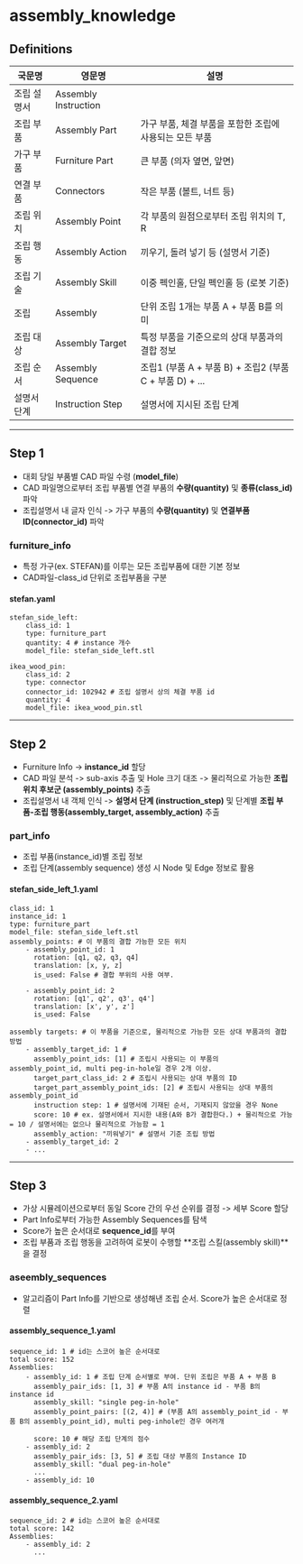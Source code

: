 # assembly_knowledge

## Definitions

| 국문명    | 영문명            | 설명                                        |
|-----------|-------------------|---------------------------------------------|
| 조립 설명서 | Assembly Instruction | |
| 조립 부품 | Assembly Part     | 가구 부품, 체결 부품을 포함한 조립에 사용되는 모든 부품   |
| 가구 부품 | Furniture Part    | 큰 부품 (의자 옆면, 앞면)                   |
| 연결 부품 | Connectors        | 작은 부품 (볼트, 너트 등)                   |
| 조립 위치 | Assembly Point    | 각 부품의 원점으로부터 조립 위치의 T, R        |
| 조립 행동 | Assembly Action   | 끼우기, 돌려 넣기 등 (설명서 기준)             |
| 조립 기술 | Assembly Skill    | 이중 펙인홀, 단일 펙인홀 등 (로봇 기준)        |
| 조립     | Assembly          | 단위 조립 1개는 부품 A + 부품 B를 의미           |
| 조립 대상 | Assembly Target | 특정 부품을 기준으로의 상대 부품과의 결합 정보 |
| 조립 순서 | Assembly Sequence | 조립1 (부품 A + 부품 B) + 조립2 (부품 C + 부품 D) + ... |
| 설명서 단계 | Instruction Step | 설명서에 지시된 조립 단계 |


---

## Step 1

- 대회 당일 부품별 CAD 파일 수령 (**model_file**)
- CAD 파일명으로부터 조립 부품별 연결 부품의 **수량(quantity)** 및 **종류(class_id)** 파악
- 조립설명서 내 글자 인식 -> 가구 부품의 **수량(quantity)** 및 **연결부품 ID(connector_id)** 파악


### furniture_info

- 특정 가구(ex. STEFAN)를 이루는 모든 조립부품에 대한 기본 정보
- CAD파일-class_id 단위로 조립부품을 구분

#### stefan.yaml

    stefan_side_left:
        class_id: 1
        type: furniture_part
        quantity: 4 # instance 개수
        model_file: stefan_side_left.stl

    ikea_wood_pin:
        class_id: 2
        type: connector
        connector_id: 102942 # 조립 설명서 상의 체결 부품 id
        quantity: 4
        model_file: ikea_wood_pin.stl

---
## Step 2

- Furniture Info -> **instance_id** 할당
- CAD 파일 분석 -> sub-axis 추출 및 Hole 크기 대조 -> 물리적으로 가능한 **조립 위치 후보군 (assembly_points)** 추출
- 조립설명서 내 객체 인식 -> **설명서 단계 (instruction_step)** 및 단계별 **조립 부품-조립 행동(assembly_target, assembly_action)** 추출


### part_info

- 조립 부품(instance_id)별 조립 정보
- 조립 단계(assembly sequence) 생성 시 Node 및 Edge 정보로 활용

#### stefan_side_left_1.yaml

    class_id: 1
    instance_id: 1
    type: furniture_part
    model_file: stefan_side_left.stl
    assembly_points: # 이 부품의 결합 가능한 모든 위치
        - assembly_point_id: 1
          rotation: [q1, q2, q3, q4]
          translation: [x, y, z]
          is_used: False # 결합 부위의 사용 여부.

        - assembly_point_id: 2
          rotation: [q1', q2', q3', q4']
          translation: [x', y', z']
          is_used: False

    assembly targets: # 이 부품을 기준으로, 물리적으로 가능한 모든 상대 부품과의 결합 방법
        - assembly_target_id: 1 #
          assembly_point_ids: [1] # 조립시 사용되는 이 부품의 assembly_point_id, multi peg-in-hole일 경우 2개 이상.
          target_part_class_id: 2 # 조립시 사용되는 상대 부품의 ID
          target_part_assembly_point_ids: [2] # 조립시 사용되는 상대 부품의 assembly_point_id
          instruction step: 1 # 설명서에 기재된 순서, 기재되지 않았을 경우 None
          score: 10 # ex. 설명서에서 지시한 내용(A와 B가 결합한다.) + 물리적으로 가능 = 10 / 설명서에는 없으나 물리적으로 가능함 = 1
          assembly_action: "끼워넣기" # 설명서 기준 조립 방법
        - assembly_target_id: 2
        - ...

---
## Step 3

- 가상 시뮬레이션으로부터 동일 Score 간의 우선 순위를 결정 -> 세부 Score 할당
- Part Info로부터 가능한 Assembly Sequences를 탐색
- Score가 높은 순서대로 **sequence_id**를 부여
- 조립 부품과 조립 행동을 고려하여 로봇이 수행할 **조립 스킬(assembly skill)**을 결정

### aseembly_sequences

- 알고리즘이 Part Info를 기반으로 생성해낸 조립 순서. Score가 높은 순서대로 정렬

#### assembly_sequence_1.yaml
    sequence_id: 1 # id는 스코어 높은 순서대로
    total score: 152
    Assemblies:
        - assembly_id: 1 # 조립 단계 순서별로 부여. 단위 조립은 부품 A + 부품 B
          assembly_pair_ids: [1, 3] # 부품 A의 instance id - 부품 B의 instance id
          assembly_skill: "single peg-in-hole"
          assembly_point_pairs: [(2, 4)] # (부품 A의 assembly_point_id - 부품 B의 assembly_point_id), multi peg-inhole인 경우 여러개
          
          score: 10 # 해당 조립 단계의 점수
        - assembly_id: 2
          assembly_pair_ids: [3, 5] # 조립 대상 부품의 Instance ID
          assembly_skill: "dual peg-in-hole"
          ...
        - assembly_id: 10

#### assembly_sequence_2.yaml
    sequence_id: 2 # id는 스코어 높은 순서대로
    total score: 142
    Assemblies:
        - assembly_id: 2
          ... 
